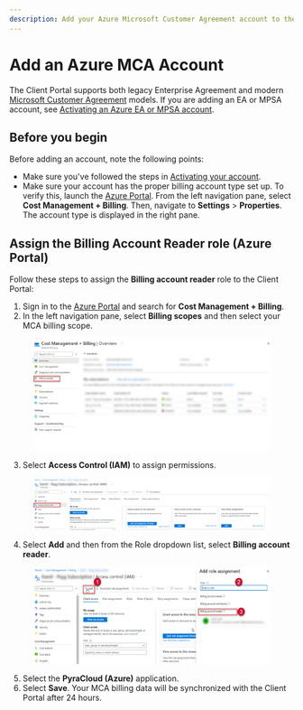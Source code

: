 ```yaml
---
description: Add your Azure Microsoft Customer Agreement account to the Client Portal.
---
```


# Add an Azure MCA Account

The Client Portal supports both legacy Enterprise Agreement and modern [Microsoft Customer Agreement](https://learn.microsoft.com/en-us/azure/cost-management-billing/understand/mca-overview) models.  If you are adding an EA or MPSA account, see [Activating an Azure EA or MPSA account](activate-an-azure-ea-or-mpsa-account.md).

## Before you begin <a href="#before-you-start" id="before-you-start"></a>

Before adding an account, note the following points:

* Make sure you've followed the steps in [Activating your account](activate-an-azure-ea-or-mpsa-account.md#activating-your-account).
* Make sure your account has the proper billing account type set up. To verify this, launch the [Azure Portal](https://portal.azure.com). From the left navigation pane, select **Cost Management + Billing**. Then, navigate to **Settings** > **Properties**. The account type is displayed in the right pane.

## Assign the Billing Account Reader role (Azure Portal)

Follow these steps to assign the **Billing account reader** role to the Client Portal:

1. Sign in to the [Azure Portal](https://portal.azure.com) and search for **Cost Management + Billing**.
2. In the left navigation pane, select **Billing scopes** and then select your MCA billing scope.

<div data-full-width="false">

<figure><img src="../../../../.gitbook/assets/image (12) (1) (1) (1) (1) (1).png" alt="" width="482"><figcaption></figcaption></figure>

</div>

3. Select **Access Control (IAM)** to assign permissions.&#x20;

<div data-full-width="false">

<figure><img src="../../../../.gitbook/assets/image (13) (1) (1) (1) (1) (1) (1).png" alt="" width="482"><figcaption></figcaption></figure>

</div>

4. Select **Add** and then from the Role dropdown list, select **Billing account reader**.

<div data-full-width="false">

<figure><img src="../../../../.gitbook/assets/image (14) (1) (1) (1) (1) (1).png" alt="" width="439"><figcaption></figcaption></figure>

</div>

5. Select the **PyraCloud (Azure)** application. &#x20;
6. Select **Save**. Your MCA billing data will be synchronized with the Client Portal after 24 hours.
